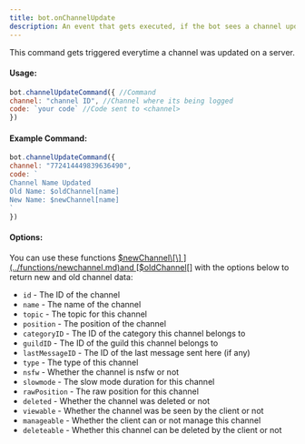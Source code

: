 ```yaml
---
title: bot.onChannelUpdate
description: An event that gets executed, if the bot sees a channel update on a server. To let the bot listen to the event, add one bot.onChannelUpdate() callback inside your main file.
---
```


This command gets triggered everytime a channel was updated on a server.

#### Usage:

```javascript
bot.channelUpdateCommand({ //Command
channel: "channel ID", //Channel where its being logged
code: `your code` //Code sent to <channel>
})
```

#### Example Command:

```javascript
bot.channelUpdateCommand({ 
channel: "772414449839636490", 
code: `
Channel Name Updated
Old Name: $oldChannel[name]
New Name: $newChannel[name]
`
})
```

#### Options:

You can use these functions [$newChannel\[\] ](../functions/newchannel.md)and [$oldChannel\[\]](../functions/oldchannel.md) with the options below to return new and old channel data:

* `id` - The ID of the channel 
* `name` - The name of the channel 
* `topic` - The topic for this channel 
* `position` - The position of the channel 
* `categoryID` - The ID of the category this channel belongs to 
* `guildID` - The ID of the guild this channel belongs to 
* `lastMessageID` - The ID of the last message sent here \(if any\) 
* `type` - The type of this channel 
* `nsfw` - Whether the channel is nsfw or not 
* `slowmode` - The slow mode duration for this channel 
* `rawPosition` - The raw position for this channel 
* `deleted` - Whether the channel was deleted or not 
* `viewable` - Whether the channel was be seen by the client or not 
* `manageable` - Whether the client can or not manage this channel 
* `deleteable` - Whether this channel can be deleted by the client or not

